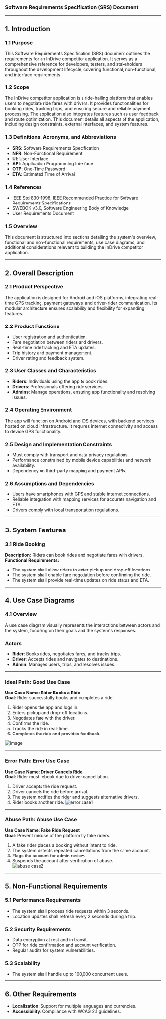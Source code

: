 ### Software Requirements Specification (SRS) Document ###

---

## 1. Introduction

### 1.1 Purpose  
This Software Requirements Specification (SRS) document outlines the requirements for an InDrive competitor application. It serves as a comprehensive reference for developers, testers, and stakeholders throughout the development lifecycle, covering functional, non-functional, and interface requirements.

### 1.2 Scope  
The InDrive competitor application is a ride-hailing platform that enables users to negotiate ride fares with drivers. It provides functionalities for booking rides, tracking trips, and ensuring secure and reliable payment processing. The application also integrates features such as user feedback and route optimization. This document details all aspects of the application, including design constraints, external interfaces, and system features.

### 1.3 Definitions, Acronyms, and Abbreviations  
- **SRS**: Software Requirements Specification  
- **NFR**: Non-Functional Requirement  
- **UI**: User Interface  
- **API**: Application Programming Interface  
- **OTP**: One-Time Password  
- **ETA**: Estimated Time of Arrival

### 1.4 References  
- IEEE Std 830-1998, IEEE Recommended Practice for Software Requirements Specifications  
- SWEBOK v3.0, Software Engineering Body of Knowledge  
- User Requirements Document  

### 1.5 Overview  
This document is structured into sections detailing the system's overview, functional and non-functional requirements, use case diagrams, and additional considerations relevant to building the InDrive competitor application.

---

## 2. Overall Description

### 2.1 Product Perspective  
The application is designed for Android and iOS platforms, integrating real-time GPS tracking, payment gateways, and driver-rider communication. Its modular architecture ensures scalability and flexibility for expanding features.

### 2.2 Product Functions  
- User registration and authentication.  
- Fare negotiation between riders and drivers.  
- Real-time ride tracking and ETA updates.  
- Trip history and payment management.  
- Driver rating and feedback system.  

### 2.3 User Classes and Characteristics  
- **Riders**: Individuals using the app to book rides.  
- **Drivers**: Professionals offering ride services.  
- **Admins**: Manage operations, ensuring app functionality and resolving issues.

### 2.4 Operating Environment  
The app will function on Android and iOS devices, with backend services hosted on cloud infrastructure. It requires internet connectivity and access to device GPS functionality.

### 2.5 Design and Implementation Constraints  
- Must comply with transport and data privacy regulations.  
- Performance constrained by mobile device capabilities and network availability.  
- Dependency on third-party mapping and payment APIs.  

### 2.6 Assumptions and Dependencies  
- Users have smartphones with GPS and stable internet connections.  
- Reliable integration with mapping services for accurate navigation and ETA.  
- Drivers comply with local transportation regulations.  

---

## 3. System Features

### 3.1 Ride Booking  
**Description:** Riders can book rides and negotiate fares with drivers.  
**Functional Requirements:**  
- The system shall allow riders to enter pickup and drop-off locations.  
- The system shall enable fare negotiation before confirming the ride.  
- The system shall provide real-time updates on ride status and ETA.

---

## 4. Use Case Diagrams  

### 4.1 Overview  
A use case diagram visually represents the interactions between actors and the system, focusing on their goals and the system's responses.  

### Actors  
- **Rider**: Books rides, negotiates fares, and tracks trips.  
- **Driver**: Accepts rides and navigates to destinations.  
- **Admin**: Manages users, trips, and resolves issues.
  

---

### Ideal Path: Good Use Case  
**Use Case Name**: **Rider Books a Ride**  
**Goal**: Rider successfully books and completes a ride.  
1. Rider opens the app and logs in.  
2. Enters pickup and drop-off locations.  
3. Negotiates fare with the driver.  
4. Confirms the ride.  
5. Tracks the ride in real-time.  
6. Completes the ride and provides feedback.
   
![image](https://github.com/user-attachments/assets/5c5eaa97-0551-43d4-bafb-a70d7618fc36)

---

### Error Path: Error Use Case  
**Use Case Name**: **Driver Cancels Ride**  
**Goal**: Rider must rebook due to driver cancellation.  
1. Driver accepts the ride request.  
2. Driver cancels the ride before arrival.  
3. The system notifies the rider and suggests alternative drivers.  
4. Rider books another ride.
![error case1](https://github.com/user-attachments/assets/290c66ca-f386-483e-92cd-9b7e0a4b6051)

---

### Abuse Path: Abuse Use Case  
**Use Case Name**: **Fake Ride Request**  
**Goal**: Prevent misuse of the platform by fake riders.  
1. A fake rider places a booking without intent to ride.  
2. The system detects repeated cancellations from the same account.  
3. Flags the account for admin review.  
4. Suspends the account after verification of abuse.  
![abuse case2](https://github.com/user-attachments/assets/f68ce8ee-fdb2-461b-bc1c-a2f962251c09)

---

## 5. Non-Functional Requirements  

### 5.1 Performance Requirements  
- The system shall process ride requests within 3 seconds.  
- Location updates shall refresh every 2 seconds during a trip.

### 5.2 Security Requirements  
- Data encryption at rest and in transit.  
- OTP for ride confirmation and account verification.  
- Regular audits for system vulnerabilities.  

### 5.3 Scalability  
- The system shall handle up to 100,000 concurrent users.  

---

## 6. Other Requirements  

- **Localization**: Support for multiple languages and currencies.  
- **Accessibility**: Compliance with WCAG 2.1 guidelines.  
